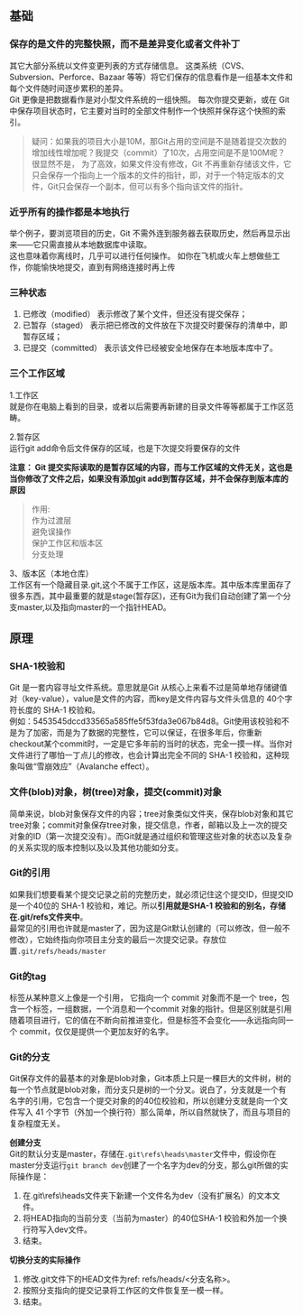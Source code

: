 ## 基础

### 保存的是文件的完整快照，而不是差异变化或者文件补丁

其它大部分系统以文件变更列表的方式存储信息。 这类系统（CVS、Subversion、Perforce、Bazaar 等等）将它们保存的信息看作是一组基本文件和每个文件随时间逐步累积的差异。  
Git 更像是把数据看作是对小型文件系统的一组快照。 每次你提交更新，或在 Git 中保存项目状态时，它主要对当时的全部文件制作一个快照并保存这个快照的索引。
>疑问：如果我的项目大小是10M，那Git占用的空间是不是随着提交次数的增加线性增加呢？我提交（commit）了10次，占用空间是不是100M呢？  
很显然不是， 为了高效，如果文件没有修改，Git 不再重新存储该文件，它只会保存一个指向上一个版本的文件的指针，即，对于一个特定版本的文件，Git只会保存一个副本，但可以有多个指向该文件的指针。

### 近乎所有的操作都是本地执行

举个例子，要浏览项目的历史，Git 不需外连到服务器去获取历史，然后再显示出来——它只需直接从本地数据库中读取。  
这也意味着你离线时，几乎可以进行任何操作。 如你在飞机或火车上想做些工作，你能愉快地提交，直到有网络连接时再上传

### 三种状态

1. 已修改（modified）	表示修改了某个文件，但还没有提交保存；
2. 已暂存（staged）	表示把已修改的文件放在下次提交时要保存的清单中，即暂存区域；
3. 已提交（committed）	表示该文件已经被安全地保存在本地版本库中了。

### 三个工作区域

1.工作区  
就是你在电脑上看到的目录，或者以后需要再新建的目录文件等等都属于工作区范畴。

2.暂存区  
运行git add命令后文件保存的区域，也是下次提交将要保存的文件  

**注意： Git 提交实际读取的是暂存区域的内容，而与工作区域的文件无关，这也是当你修改了文件之后，如果没有添加git add到暂存区域，并不会保存到版本库的原因**

>作用:  
作为过渡层  
避免误操作   
保护工作区和版本区  
分支处理 

3、版本区（本地仓库）  
工作区有一个隐藏目录.git,这个不属于工作区，这是版本库。其中版本库里面存了很多东西，其中最重要的就是stage(暂存区)，还有Git为我们自动创建了第一个分支master,以及指向master的一个指针HEAD。

## 原理

### SHA-1校验和

Git 是一套内容寻址文件系统。意思就是Git 从核心上来看不过是简单地存储键值对（key-value），value是文件的内容，而key是文件内容与文件头信息的 40个字符长度的 SHA-1 校验和。  
例如：5453545dccd33565a585ffe5f53fda3e067b84d8。Git使用该校验和不是为了加密，而是为了数据的完整性，它可以保证，在很多年后，你重新checkout某个commit时，一定是它多年前的当时的状态，完全一摸一样。当你对文件进行了哪怕一丁点儿的修改，也会计算出完全不同的 SHA-1 校验和，这种现象叫做“雪崩效应”（Avalanche effect）。

### 文件(blob)对象，树(tree)对象，提交(commit)对象

简单来说，blob对象保存文件的内容；tree对象类似文件夹，保存blob对象和其它tree对象；commit对象保存tree对象，提交信息，作者，邮箱以及上一次的提交对象的ID（第一次提交没有）。而Git就是通过组织和管理这些对象的状态以及复杂的关系实现的版本控制以及以及其他功能如分支。

### Git的引用

如果我们想要看某个提交记录之前的完整历史，就必须记住这个提交ID，但提交ID是一个40位的 SHA-1 校验和，难记。所以**引用就是SHA-1 校验和的别名，存储在.git/refs文件夹中**。  
最常见的引用也许就是master了，因为这是Git默认创建的（可以修改，但一般不修改），它始终指向你项目主分支的最后一次提交记录。存放位置`.git/refs/heads/master`  

### Git的tag

标签从某种意义上像是一个引用， 它指向一个 commit 对象而不是一个 tree，包含一个标签，一组数据，一个消息和一个commit 对象的指针。但是区别就是引用随着项目进行，它的值在不断向前推进变化，但是标签不会变化——永远指向同一个 commit，仅仅是提供一个更加友好的名字。

### Git的分支

Git保存文件的最基本的对象是blob对象，Git本质上只是一棵巨大的文件树，树的每一个节点就是blob对象，而分支只是树的一个分叉。说白了，分支就是一个有名字的引用，它包含一个提交对象的的40位校验和，所以创建分支就是向一个文件写入 41 个字节（外加一个换行符）那么简单，所以自然就快了，而且与项目的复杂程度无关。  

**创建分支**  
Git的默认分支是master，存储在`.git\refs\heads\master`文件中，假设你在master分支运行`git branch dev`创建了一个名字为dev的分支，那么git所做的实际操作是：

1. 在.git\refs\heads文件夹下新建一个文件名为dev（没有扩展名）的文本文件。
2. 将HEAD指向的当前分支（当前为master）的40位SHA-1 校验和外加一个换行符写入dev文件。
3. 结束。

**切换分支的实际操作**  
1. 修改.git文件下的HEAD文件为ref: refs/heads/<分支名称>。
2. 按照分支指向的提交记录将工作区的文件恢复至一模一样。
3. 结束。

